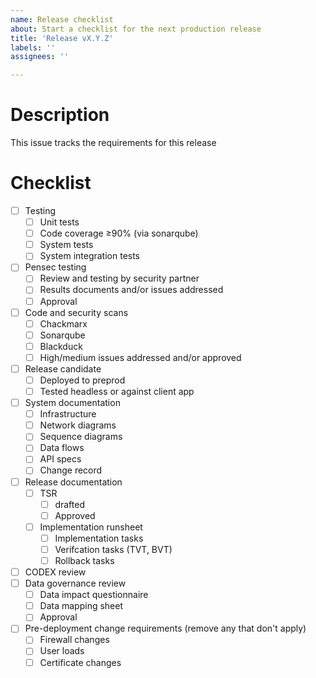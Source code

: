 ```yaml
---
name: Release checklist
about: Start a checklist for the next production release
title: 'Release vX.Y.Z'
labels: ''
assignees: ''

---
```

# Description

This issue tracks the requirements for this release

<Please provide a brief description for this release>

# Checklist

- [ ] Testing
  - [ ] Unit tests
  - [ ] Code coverage ≥90% (via sonarqube)
  - [ ] System tests
  - [ ] System integration tests
- [ ] Pensec testing
  - [ ] Review and testing by security partner
  - [ ] Results documents and/or issues addressed
  - [ ] Approval
- [ ] Code and security scans
  - [ ] Chackmarx
  - [ ] Sonarqube
  - [ ] Blackduck
  - [ ] High/medium issues addressed and/or approved
- [ ] Release candidate
  - [ ] Deployed to preprod
  - [ ] Tested headless or against client app
- [ ] System documentation
  - [ ] Infrastructure
  - [ ] Network diagrams
  - [ ] Sequence diagrams
  - [ ] Data flows
  - [ ] API specs
  - [ ] Change record
- [ ] Release documentation
  - [ ] TSR
    - [ ] drafted
    - [ ] Approved
  - [ ] Implementation runsheet
    - [ ] Implementation tasks
    - [ ] Verifcation tasks (TVT, BVT)
    - [ ] Rollback tasks
- [ ] CODEX review
- [ ] Data governance review
  - [ ] Data impact questionnaire
  - [ ] Data mapping sheet
  - [ ] Approval
- [ ] Pre-deployment change requirements (remove any that don't apply)
  - [ ] Firewall changes
  - [ ] User loads
  - [ ] Certificate changes
